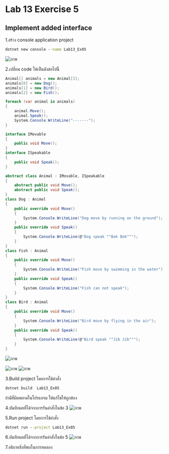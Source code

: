 # Lab 13 Exercise 5

## Implement added interface

1.สร้าง console application project

```cmd
dotnet new console --name Lab13_Ex05
```
![ภาพ](https://github.com/AnchisaPhetnoi/03376836-OOP-2566-Lab-13/assets/144197034/4ef3c405-2b48-47fa-823f-40d697685fbc)

2.เปลี่ยน code ให้เป็นดังต่อไปนี้

```cs
Animal[] animals = new Animal[3];
animals[0] = new Dog();
animals[1] = new Bird();
animals[2] = new Fish();

foreach (var animal in animals)
{
    animal.Move();
    animal.Speak();
    System.Console.WriteLine("-------");
}

interface IMovable
{
    public void Move();
}
interface ISpeakable
{
    public void Speak();
}

abstract class Animal : IMovable, ISpeakable
{
    abstract public void Move();
    abstract public void Speak();
}
class Dog : Animal
{
    public override void Move()
    {
        System.Console.WriteLine("Dog move by running on the ground");
    }
    public override void Speak()
    {
        System.Console.WriteLine(@"Dog speak ""Bok Bok""");
    }
}
class Fish : Animal
{
    public override void Move()
    {
        System.Console.WriteLine("Fish move by swimming in the water");
    }
    public override void Speak()
    {
        System.Console.WriteLine("Fish can not speak");
    }
}
class Bird : Animal
{
    public override void Move()
    {
        System.Console.WriteLine("Bird move by flying in the air");
    }
    public override void Speak()
    {
        System.Console.WriteLine(@"Bird speak ""Jib Jib""");
    }
}

```
![ภาพ](https://github.com/AnchisaPhetnoi/03376836-OOP-2566-Lab-13/assets/144197034/d01149db-da30-4e09-ab94-6baddc56454d)

![ภาพ](https://github.com/AnchisaPhetnoi/03376836-OOP-2566-Lab-13/assets/144197034/1d4bf68f-9ece-4415-a973-420d55630db8)
![ภาพ](https://github.com/AnchisaPhetnoi/03376836-OOP-2566-Lab-13/assets/144197034/dc1a1bbb-6805-40dd-ab3e-1c5711f8f724)

3.Build project โดยการใช้คำสั่ง

```cmd
dotnet build  Lab13_Ex05
```

ถ้ามีที่ผิดพลาดในโปรแกรม ให้แก้ไขให้ถูกต้อง

4.บันทึกผลที่ได้จากการรันคำสั่งในข้อ 3
![ภาพ](https://github.com/AnchisaPhetnoi/03376836-OOP-2566-Lab-13/assets/144197034/32eb37b5-fcd2-4dc6-b2fb-13361934cf09)

5.Run project โดยการใช้คำสั่ง

```cmd
dotnet run --project Lab13_Ex05
```

6.บันทึกผลที่ได้จากการรันคำสั่งในข้อ 5
![ภาพ](https://github.com/AnchisaPhetnoi/03376836-OOP-2566-Lab-13/assets/144197034/1dfc21ee-3de9-4fc7-a0f9-6f61492267f3)

7.อธิบายสิ่งที่พบในการทดลอง
